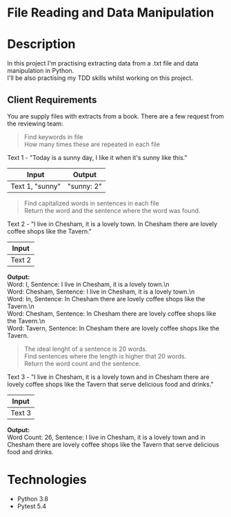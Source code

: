 # File Reading and Data Manipulation

# Description

In this project I'm practising extracting data from a .txt file and data manipulation in Python.  
I'll be also practising my TDD skills whilst working on this project.

## Client Requirements

You are supply files with extracts from a book. There are a few request from the reviewing team:

> Find keywords in file  
> How many times these are repeated in each file

Text 1 - "Today is a sunny day, I like it when it's sunny like this."

|      Input      |   Output   |
| :-------------: | :--------: |
| Text 1, "sunny" | "sunny: 2" |

> Find capitalized words in sentences in each file  
> Return the word and the sentence where the word was found.

Text 2 - "I live in Chesham, it is a lovely town. In Chesham there are lovely coffee shops like the Tavern."

| Input  |
| :----: |
| Text 2 |

**Output:**  
Word: I, Sentence: I live in Chesham, it is a lovely town.\n  
Word: Chesham, Sentence: I live in Chesham, it is a lovely town.\n  
Word: In, Sentence: In Chesham there are lovely coffee shops like the Tavern.\n  
Word: Chesham, Sentence: In Chesham there are lovely coffee shops like the Tavern.\n  
Word: Tavern, Sentence: In Chesham there are lovely coffee shops like the Tavern.

> The ideal lenght of a sentence is 20 words.  
> Find sentences where the length is higher that 20 words.  
> Return the word count and the sentence.

Text 3 - "I live in Chesham, it is a lovely town and in Chesham there are lovely coffee shops like the Tavern that serve delicious food and drinks."

| Input  |
| :----: |
| Text 3 |

**Output:**  
Word Count: 26, Sentence: I live in Chesham, it is a lovely town and in Chesham there are lovely coffee shops like the Tavern that serve delicious food and drinks.

# Technologies

- Python 3.8
- Pytest 5.4
